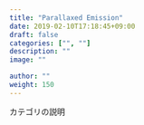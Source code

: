 ```yaml
---
title: "Parallaxed Emission"
date: 2019-02-10T17:18:45+09:00
draft: false
categories: ["", ""]
description: ""
image: ""

author: ""
weight: 150
---
```


カテゴリの説明